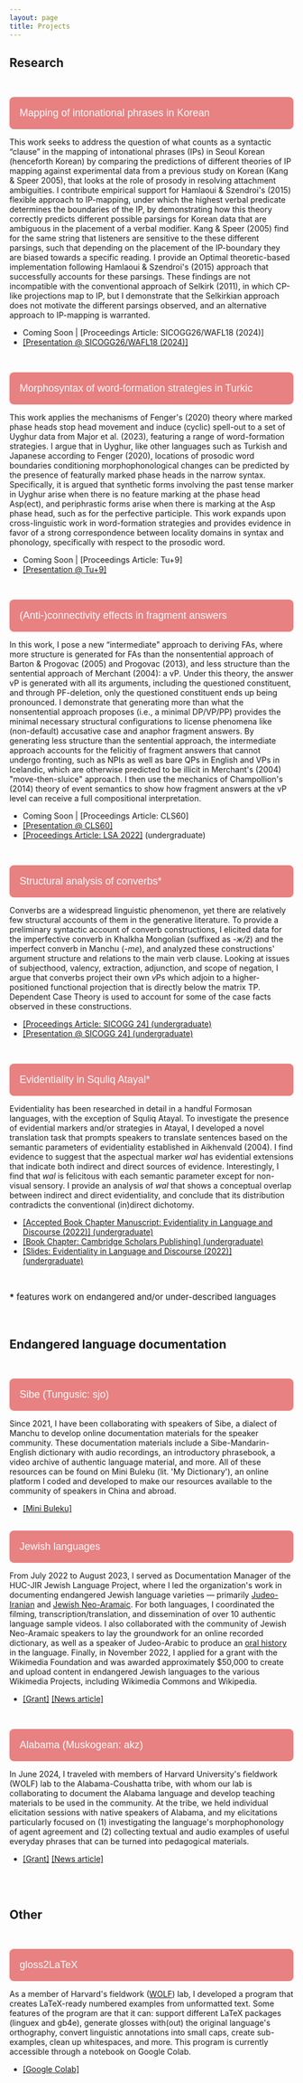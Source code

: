 ```yaml
---
layout: page
title: Projects
---
```


<meta name="viewport" content="width=device-width, initial-scale=1">
<style>
.collapsible {
  border-radius: 8px;
  background-color: #e88181;
  color: white;
  cursor: pointer;
  padding: 18px;
  width: 100%;
  border: none;
  text-align: left;
  outline: none;
  font-size: 18px;
}

.active, .collapsible:hover {
  background-color: #e46b6b;
}

.content {
  padding: 3px 15px;
  max-height: 0;
  overflow: hidden;
  transition: max-height 0.2s ease-out;
  background-color: #fcfafa;
}

</style>
<body>

<h2>Research</h2>
<br>

<button class="collapsible">Mapping of intonational phrases in Korean</button>
<div class="content">
  <p>This work seeks to address the question of what counts as a syntactic “clause” in the mapping of intonational phrases (IPs) in Seoul Korean (henceforth Korean) by comparing the predictions of different theories of IP mapping against experimental data from a previous study on Korean (Kang & Speer 2005), that looks at the role of prosody in resolving attachment ambiguities. I contribute empirical support for Hamlaoui & Szendroi's (2015) flexible approach to IP-mapping, under which the highest verbal predicate determines the boundaries of the IP, by demonstrating how this theory correctly predicts different possible parsings for Korean data that are ambiguous in the placement of a verbal modifier. Kang & Speer (2005) find for the same string that listeners are sensitive to the these different parsings, such that depending on the placement of the IP-boundary they are biased towards a specific reading. I provide an Optimal theoretic-based implementation following Hamlaoui & Szendroi's (2015) approach that successfully accounts for these parsings. These findings are not incompatible with the conventional approach of Selkirk (2011), in which CP-like projections map to IP, but I demonstrate that the Selkirkian approach does not motivate the different parsings observed, and an alternative approach to IP-mapping is warranted.</p>
  <ul>
    <li>Coming Soon | [Proceedings Article: SICOGG26/WAFL18 (2024)]</li>
    <li><a href="https://docs.google.com/presentation/d/16d2Id3_yEVFekCqgVcQmSub9eklmvzFMMpazMn47mK8/edit?usp=sharing">[Presentation @ SICOGG26/WAFL18 (2024)]</a></li>
  </ul>
  <br>
</div>

<button class="collapsible">Morphosyntax of word-formation strategies in Turkic</button>
<div class="content">
  <p>This work applies the mechanisms of Fenger's (2020) theory where marked phase heads stop head movement and induce (cyclic) spell-out to a set of Uyghur data from Major et al. (2023), featuring a range of word-formation strategies. I argue that in Uyghur, like other languages such as Turkish and Japanese according to Fenger (2020), locations of prosodic word boundaries conditioning morphophonological changes can be predicted by the presence of featurally marked phase heads in the narrow syntax. Specifically, it is argued that synthetic forms involving the past tense marker in Uyghur arise when there is no feature marking at the phase head Asp(ect), and periphrastic forms arise when there is marking at the Asp phase head, such as for the perfective participle. This work expands upon cross-linguistic work in word-formation strategies and provides evidence in favor of a strong correspondence between locality domains in syntax and phonology, specifically with respect to the prosodic word.</p>
  <ul>
     <li>Coming Soon | [Proceedings Article: Tu+9]</li>
    <li><a href="https://drive.google.com/file/d/1jrON0Q7YkaDMbm_Vj57HblGZrN3UQeb4/view?usp=sharing">[Presentation @ Tu+9]</a></li>
  </ul>
  <br>
</div>

<button class="collapsible">(Anti-)connectivity effects in fragment answers</button>
<div class="content">
  <p>In this work, I pose a new “intermediate" approach to deriving FAs, where more structure is generated for FAs than the nonsentential approach of Barton & Progovac (2005) and Progovac (2013), and less structure than the sentential approach of Merchant (2004): a vP. Under this theory, the answer vP is generated with all its arguments, including the questioned constituent, and through PF-deletion, only the questioned constituent ends up being pronounced. I demonstrate that generating more than what the nonsentential approach proposes (i.e., a minimal DP/VP/PP) provides the minimal necessary structural configurations to license phenomena like (non-default) accusative case and anaphor fragment answers. By generating less structure than the sentential approach, the intermediate approach accounts for the felicitiy of fragment answers that cannot undergo fronting, such as NPIs as well as bare QPs in English and VPs in Icelandic, which are otherwise predicted to be illicit in Merchant's (2004) "move-then-sluice" approach. I then use the mechanics of Champollion's (2014) theory of event semantics to show how fragment answers at the vP level can receive a full compositional interpretation. </p>
  <ul>
    <li> Coming Soon | [Proceedings Article: CLS60]</li>
    <li><a href="https://drive.google.com/file/d/1dFvz_IcKEpWQthQu3m6h72hspJNA95Xa/view?usp=sharing">[Presentation @ CLS60]</a></li>
    <li><a href="https://journals.linguisticsociety.org/proceedings/index.php/PLSA/article/view/5214">[Proceedings Article: LSA 2022]</a> (undergraduate)</li>
  </ul>
  <br>
</div>

<button class="collapsible">Structural analysis of converbs*</button>
<div class="content">
  <p>Converbs are a widespread linguistic phenomenon, yet there are relatively few structural accounts of them in the generative literature. To provide a preliminary syntactic account of converb constructions, I elicited data for the imperfective converb in Khalkha Mongolian (suffixed as <i>-ж/ž</i>) and the imperfect converb in Manchu (-<i>me</i>), and analyzed these constructions' argument structure and relations to the main verb clause. Looking at issues of subjecthood, valency, extraction, adjunction, and scope of negation, I argue that converbs project their own <i>v</i>Ps which adjoin to a higher-positioned functional projection that is directly below the matrix TP. Dependent Case Theory is used to account for some of the case facts observed in these constructions.</p>
  <ul>
    <li><a href="https://drive.google.com/file/d/15b0qgDJrgE9NPaOcPD4mdcqEpRkh1p9w/view?usp=share_link">[Proceedings Article: SICOGG 24] (undergraduate) </a></li>
    <li><a href="https://drive.google.com/file/d/1XkGkNnGNwjWPoWaeXgyCI_w_DuDEvCSB/view?usp=share_link">[Presentation @ SICOGG 24] (undergraduate)</a></li>
  </ul>
  <br>
</div>

<button class="collapsible">Evidentiality in Squliq Atayal*</button>
<div class="content">
  <p>Evidentiality has been researched in detail in a handful Formosan languages, with the exception of Squliq Atayal. To investigate the presence of evidential markers and/or strategies in Atayal, I developed a novel translation task that prompts speakers to translate sentences based on the semantic parameters of evidentiality established in Aikhenvald (2004). I find evidence to suggest that the aspectual marker <i>wal</i> has evidential extensions that indicate both indirect and direct sources of evidence. Interestingly, I find that <i>wal</i> is felicitous with each semantic parameter except for non-visual sensory. I provide an analysis of <i>wal</i> that shows a conceptual overlap between indirect and direct evidentiality, and conclude that its distribution contradicts the conventional (in)direct dichotomy.</p>
  <ul>
    <li><a href="https://drive.google.com/file/d/1v30dkRBWRjbmWg1YHXQvgIYqQ_x9uduM/view?usp=share_link">[Accepted Book Chapter Manuscript: Evidentiality in Language and Discourse (2022)] (undergraduate)</a></li>
    <li><a href="https://www.cambridgescholars.com/product/978-1-0364-0451-2/">[Book Chapter: Cambridge Scholars Publishing] (undergraduate)</a></li>
    <li><a href="https://drive.google.com/file/d/1HPMZNzJUzBHfD_EiXirJ9cg5lLgSEmXo/view?usp=share_link">[Slides: Evidentiality in Language and Discourse (2022)] (undergraduate)</a></li>
  </ul>
  <br>
</div>

<p style="font-size: 15px"><b>*</b> features work on endangered and/or under-described languages</p>
<br>

<h2>Endangered language documentation</h2>
<br>

<button class="collapsible">Sibe (Tungusic: sjo)</button>
<div class="content">
  <p>Since 2021, I have been collaborating with speakers of Sibe, a dialect of Manchu to develop online documentation materials for the speaker community. These documentation materials include a  Sibe-Mandarin-English dictionary with audio recordings, an introductory phrasebook, a video archive of authentic language material, and more. All of these resources can be found on Mini Buleku (lit. 'My Dictionary'), an online platform I coded and developed to make our resources available to the community of speakers in China and abroad.</p>
  <ul>
    <li><a href="https://minibuleku.github.io/">[Mini Buleku]</a></li>
  </ul>
  <br>
</div>
<button class="collapsible">Jewish languages</button>
<div class="content">
    <p>From July 2022 to August 2023, I served as Documentation Manager of the HUC-JIR Jewish Language Project, where I led the organization's work in documenting endangered Jewish language varieties — primarily <a href="https://www.jewishlanguages.org/judeo-iranian">Judeo-Iranian</a> and <a href="https://www.jewishlanguages.org/jewish-aramaic">Jewish Neo-Aramaic</a>. For both languages, I coordinated the filming, transcription/translation, and dissemination of over 10 authentic language sample videos. I also collaborated with the community of Jewish Neo-Aramaic speakers to lay the groundwork for an online recorded dictionary, as well as a speaker of Judeo-Arabic to produce an <a href="https://youtu.be/rsPCCsw7UsQ">oral history</a> in the language. Finally, in November 2022, I applied for a grant with the Wikimedia Foundation and was awarded approximately $50,000 to create and upload content in endangered Jewish languages to the various Wikimedia Projects, including Wikimedia Commons and Wikipedia.</p>
    <ul>
        <li><a href="https://meta.wikimedia.org/wiki/Grants:Programs/Wikimedia_Community_Fund/Documenting_and_increasing_Jewish_language_representation_on_Wikimedia">[Grant]</a> <a href="https://forward.com/culture/554932/jewish-languages-iran-neo-aramaic-endangered-preservation-wikimedia">[News article]</a></li>
    </ul>
    <br>
</div>

<button class="collapsible">Alabama (Muskogean: akz)</button>
<div class="content">
  <p>In June 2024, I traveled with members of Harvard University's fieldwork (WOLF) lab to the Alabama-Coushatta tribe, with whom our lab is collaborating to document the Alabama language and develop teaching materials to be used in the community. At the tribe, we held individual elicitation sessions with native speakers of Alabama, and my elicitations particularly focused on (1) investigating the language's morphophonology of agent agreement and (2) collecting textual and audio examples of useful everyday phrases that can be turned into pedagogical materials.</p>
    <ul>
        <li><a href="https://meta.wikimedia.org/wiki/Grants:Programs/Wikimedia_Community_Fund/Documenting_and_increasing_Jewish_language_representation_on_Wikimedia">[Grant]</a> <a href="https://forward.com/culture/554932/jewish-languages-iran-neo-aramaic-endangered-preservation-wikimedia">[News article]</a></li>
    </ul>
  <br>
</div>
<br>

<h2>Other</h2>
<br>

<button class="collapsible">gloss2LaTeX</button>
<div class="content">
  <p>As a member of Harvard's fieldwork (<a href="https://fieldlinguistics.github.io/">WOLF</a>) lab, I developed a program that creates LaTeX-ready numbered examples from unformatted text. Some features of the program are that it can: support different LaTeX packages (linguex and gb4e), generate glosses with(out) the original language's orthography, convert linguistic annotations into small caps, create sub-examples, clean up whitespaces, and more. This program is currently accessible through a notebook on Google Colab.</p>
  <ul>
    <li><a href="https://colab.research.google.com/drive/1tBgdI0hRwsw1P4p-FXnWRLytSiYkJCVI?hl=en#scrollTo=sFmzYupELgVl">[Google Colab]</a></li>
  </ul>
  <br>
</div>

<script>
var coll = document.getElementsByClassName("collapsible");
var i;

for (i = 0; i < coll.length; i++) {
  coll[i].addEventListener("click", function() {
    this.classList.toggle("active");
    var content = this.nextElementSibling;
    if (content.style.maxHeight){
      content.style.maxHeight = null;
    } else {
      content.style.maxHeight = content.scrollHeight + "px";
    } 
  });
}
</script>

